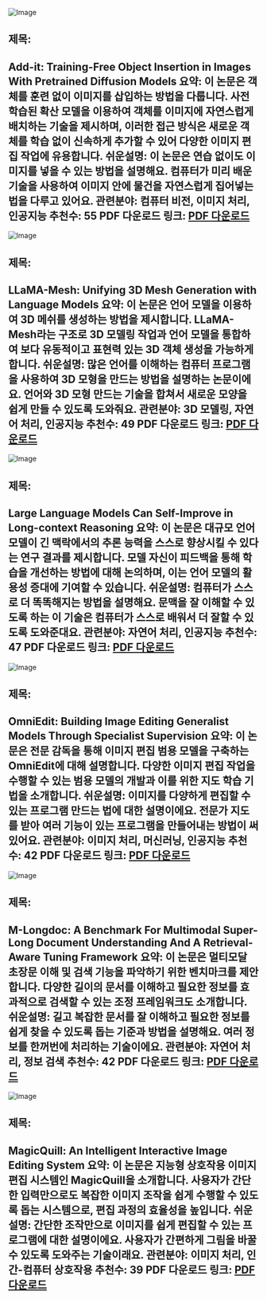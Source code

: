 ![Image](https://cdn-thumbnails.huggingface.co/social-thumbnails/papers/2411.07232.png)
## 제목:
Add-it: Training-Free Object Insertion in Images With Pretrained Diffusion Models
**요약**:
이 논문은 객체를 훈련 없이 이미지를 삽입하는 방법을 다룹니다. 사전 학습된 확산 모델을 이용하여 객체를 이미지에 자연스럽게 배치하는 기술을 제시하며, 이러한 접근 방식은 새로운 객체를 학습 없이 신속하게 추가할 수 있어 다양한 이미지 편집 작업에 유용합니다.
**쉬운설명**:
이 논문은 연습 없이도 이미지를 넣을 수 있는 방법을 설명해요. 컴퓨터가 미리 배운 기술을 사용하여 이미지 안에 물건을 자연스럽게 집어넣는 법을 다루고 있어요.
**관련분야**:
컴퓨터 비전, 이미지 처리, 인공지능
**추천수**:
55
**PDF 다운로드 링크**: [PDF 다운로드](https://huggingface.co/papers/2411.07232)
---

![Image](https://cdn-thumbnails.huggingface.co/social-thumbnails/papers/2411.09595.png)
## 제목:
LLaMA-Mesh: Unifying 3D Mesh Generation with Language Models
**요약**:
이 논문은 언어 모델을 이용하여 3D 메쉬를 생성하는 방법을 제시합니다. LLaMA-Mesh라는 구조로 3D 모델링 작업과 언어 모델을 통합하여 보다 유동적이고 표현력 있는 3D 객체 생성을 가능하게 합니다.
**쉬운설명**:
많은 언어를 이해하는 컴퓨터 프로그램을 사용하여 3D 모형을 만드는 방법을 설명하는 논문이에요. 언어와 3D 모형 만드는 기술을 합쳐서 새로운 모양을 쉽게 만들 수 있도록 도와줘요.
**관련분야**:
3D 모델링, 자연어 처리, 인공지능
**추천수**:
49
**PDF 다운로드 링크**: [PDF 다운로드](https://huggingface.co/papers/2411.09595)
---

![Image](https://cdn-thumbnails.huggingface.co/social-thumbnails/papers/2411.08147.png)
## 제목:
Large Language Models Can Self-Improve in Long-context Reasoning
**요약**:
이 논문은 대규모 언어 모델이 긴 맥락에서의 추론 능력을 스스로 향상시킬 수 있다는 연구 결과를 제시합니다. 모델 자신이 피드백을 통해 학습을 개선하는 방법에 대해 논의하며, 이는 언어 모델의 활용성 증대에 기여할 수 있습니다.
**쉬운설명**:
컴퓨터가 스스로 더 똑똑해지는 방법을 설명해요. 문맥을 잘 이해할 수 있도록 하는 이 기술은 컴퓨터가 스스로 배워서 더 잘할 수 있도록 도와준대요.
**관련분야**:
자연어 처리, 인공지능
**추천수**:
47
**PDF 다운로드 링크**: [PDF 다운로드](https://huggingface.co/papers/2411.08147)
---

![Image](https://cdn-thumbnails.huggingface.co/social-thumbnails/papers/2411.07199.png)
## 제목:
OmniEdit: Building Image Editing Generalist Models Through Specialist Supervision
**요약**:
이 논문은 전문 감독을 통해 이미지 편집 범용 모델을 구축하는 OmniEdit에 대해 설명합니다. 다양한 이미지 편집 작업을 수행할 수 있는 범용 모델의 개발과 이를 위한 지도 학습 기법을 소개합니다.
**쉬운설명**:
이미지를 다양하게 편집할 수 있는 프로그램 만드는 법에 대한 설명이에요. 전문가 지도를 받아 여러 기능이 있는 프로그램을 만들어내는 방법이 써 있어요.
**관련분야**:
이미지 처리, 머신러닝, 인공지능
**추천수**:
42
**PDF 다운로드 링크**: [PDF 다운로드](https://huggingface.co/papers/2411.07199)
---

![Image](https://cdn-thumbnails.huggingface.co/social-thumbnails/papers/2411.06176.png)
## 제목:
M-Longdoc: A Benchmark For Multimodal Super-Long Document Understanding And A Retrieval-Aware Tuning Framework
**요약**:
이 논문은 멀티모달 초장문 이해 및 검색 기능을 파악하기 위한 벤치마크를 제안합니다. 다양한 길이의 문서를 이해하고 필요한 정보를 효과적으로 검색할 수 있는 조정 프레임워크도 소개합니다.
**쉬운설명**:
길고 복잡한 문서를 잘 이해하고 필요한 정보를 쉽게 찾을 수 있도록 돕는 기준과 방법을 설명해요. 여러 정보를 한꺼번에 처리하는 기술이에요.
**관련분야**:
자연어 처리, 정보 검색
**추천수**:
42
**PDF 다운로드 링크**: [PDF 다운로드](https://huggingface.co/papers/2411.06176)
---

![Image](https://cdn-thumbnails.huggingface.co/social-thumbnails/papers/2411.09703.png)
## 제목:
MagicQuill: An Intelligent Interactive Image Editing System
**요약**:
이 논문은 지능형 상호작용 이미지 편집 시스템인 MagicQuill을 소개합니다. 사용자가 간단한 입력만으로도 복잡한 이미지 조작을 쉽게 수행할 수 있도록 돕는 시스템으로, 편집 과정의 효율성을 높입니다.
**쉬운설명**:
간단한 조작만으로 이미지를 쉽게 편집할 수 있는 프로그램에 대한 설명이에요. 사용자가 간편하게 그림을 바꿀 수 있도록 도와주는 기술이래요.
**관련분야**:
이미지 처리, 인간-컴퓨터 상호작용
**추천수**:
39
**PDF 다운로드 링크**: [PDF 다운로드](https://huggingface.co/papers/2411.09703)
---
